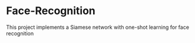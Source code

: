 # Face-Recognition
This project implements a Siamese network with one-shot learning for face recognition
